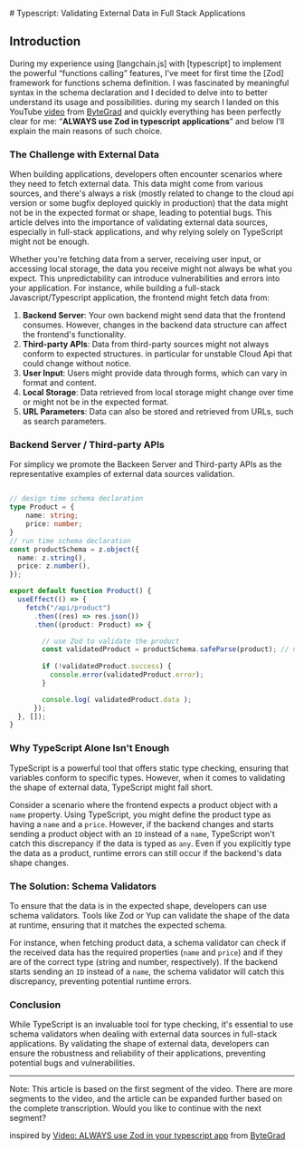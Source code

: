 # Typescript: Validating External Data in Full Stack Applications

## Introduction

During my experience using [langchain.js] with [typescript] to implement the powerful “functions calling” features, I've meet for first time the [Zod] framework for functions schema definition. I was fascinated by meaningful syntax in the schema declaration and I decided to delve into to better understand its usage and possibilities. during my search I landed on this YouTube [video][youtube] from [ByteGrad] and quickly everything has been perfectly clear for me: “**ALWAYS use Zod in  typescript applications**” and below I’ll explain the main reasons of such choice. 

### The Challenge with External Data

When building applications, developers often encounter scenarios where they need to fetch external data. This data might come from various sources, and there's always a risk (mostly related to change to the cloud api version or some bugfix deployed quickly in production) that the data might not be in the expected format or shape, leading to potential bugs. This article delves into the importance of validating external data sources, especially in full-stack applications, and why relying solely on TypeScript might not be enough.

Whether you're fetching data from a server, receiving user input, or accessing local storage, the data you receive might not always be what you expect. This unpredictability can introduce vulnerabilities and errors into your application. For instance, while building a full-stack Javascript/Typescript application, the frontend might fetch data from:

1. **Backend Server**: Your own backend might send data that the frontend consumes. However, changes in the backend data structure can affect the frontend's functionality.
2. **Third-party APIs**: Data from third-party sources might not always conform to expected structures. in particular for unstable Cloud Api that could change without notice.
3. **User Input**: Users might provide data through forms, which can vary in format and content.
4. **Local Storage**: Data retrieved from local storage might change over time or might not be in the expected format.
5. **URL Parameters**: Data can also be stored and retrieved from URLs, such as search parameters.

### Backend Server / Third-party APIs

For simplicy we promote the Backeen Server and Third-party APIs as the representative examples of external data sources validation.

```typescript

// design time schema declaration
type Product = {
    name: string;
    price: number;
}
// run time schema declaration
const productSchema = z.object({
  name: z.string(),
  price: z.number(),
});

export default function Product() {
  useEffect(() => {
    fetch("/api/product")
      .then((res) => res.json())
      .then((product: Product) => {

        // use Zod to validate the product
        const validatedProduct = productSchema.safeParse(product); // no exceptions thrown
        
        if (!validatedProduct.success) {
          console.error(validatedProduct.error);
        }

        console.log( validatedProduct.data );
      });
  }, []);
}
```

### Why TypeScript Alone Isn't Enough

TypeScript is a powerful tool that offers static type checking, ensuring that variables conform to specific types. However, when it comes to validating the shape of external data, TypeScript might fall short.

Consider a scenario where the frontend expects a product object with a `name` property. Using TypeScript, you might define the product type as having a `name` and a `price`. However, if the backend changes and starts sending a product object with an `ID` instead of a `name`, TypeScript won't catch this discrepancy if the data is typed as `any`. Even if you explicitly type the data as a product, runtime errors can still occur if the backend's data shape changes.

### The Solution: Schema Validators

To ensure that the data is in the expected shape, developers can use schema validators. Tools like Zod or Yup can validate the shape of the data at runtime, ensuring that it matches the expected schema.

For instance, when fetching product data, a schema validator can check if the received data has the required properties (`name` and `price`) and if they are of the correct type (string and number, respectively). If the backend starts sending an `ID` instead of a `name`, the schema validator will catch this discrepancy, preventing potential runtime errors.

### Conclusion

While TypeScript is an invaluable tool for type checking, it's essential to use schema validators when dealing with external data sources in full-stack applications. By validating the shape of external data, developers can ensure the robustness and reliability of their applications, preventing potential bugs and vulnerabilities.

---

Note: This article is based on the first segment of the video. There are more segments to the video, and the article can be expanded further based on the complete transcription. Would you like to continue with the next segment?

inspired by [Video: ALWAYS use Zod in your typescript app][youtube] from [ByteGrad]

[youtube]: https://youtu.be/AeQ3f4zmSMs?si=ZSR9Q0Q-QFeSDzWj
[ByteGrad]: https://www.youtube.com/@ByteGrad